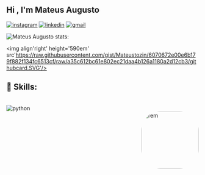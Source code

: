 ## Hi  , I'm Mateus Augusto
[![instagram](https://img.shields.io/badge/Instagram-E4405F?style=for-the-badge&logo=instagram&logoColor=white)](https://www.instagram.com/mateus_tozin2/)
[![linkedin](https://img.shields.io/badge/LinkedIn-0077B5?style=for-the-badge&logo=linkedin&logoColor=white)](https://www.linkedin.com/in/mateus-augusto-tozin-ferreira-24045b235/)
[![gmail](https://img.shields.io/badge/Gmail-D14836?style=for-the-badge&logo=gmail&logoColor=white)](mateustozin15@gmail.com)

![Mateus Augusto stats:](https://github-readme-stats.vercel.app/api?username=Mateustozin&show_icons=true&theme=synthwave)

<img align'right' height='590em' src'https://raw.githubusercontent.com/gist/Mateustozin/6070672e00e6b179f882f134fc6513cf/raw/a35c612bc61e802ec21daa4b126a1180a2d12cb3/githubcard.SVG'/>

## 🚀 Skills:
<div style="display: inline_block"><br/>
  <img align="center" alt="python" src="https://img.shields.io/badge/Python-3776AB?style=for-the-badge&logo=python&logoColor=white"/>
</div>
 <img align="right" alt="rem" height="150" style="border-radius:50px;"src="https://c.tenor.com/-lFV17DHQEsAAAAM/qxwaii-rem.gif">
